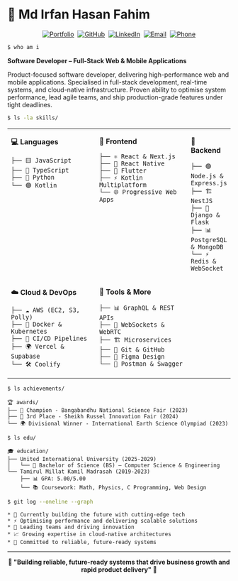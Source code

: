 # 🚀 Md Irfan Hasan Fahim
<div align="center">

[![Portfolio](https://img.shields.io/badge/🌐_Portfolio-ffffff?style=for-the-badge&logo=google-chrome&logoColor=black)](https://irfanhasan.vercel.app) 
[![GitHub](https://img.shields.io/badge/💻_GitHub-ffffff?style=for-the-badge&logo=github&logoColor=black)](https://github.com/mihf05) 
[![LinkedIn](https://img.shields.io/badge/💼_LinkedIn-ffffff?style=for-the-badge&logo=linkedin&logoColor=black)](https://linkedin.com/in/mihf05) 
[![Email](https://img.shields.io/badge/📧_Email-ffffff?style=for-the-badge&logo=gmail&logoColor=black)](mailto:irfanhasan@kanect.live) 
[![Phone](https://img.shields.io/badge/📱_Phone-ffffff?style=for-the-badge&logo=phone&logoColor=black)](tel:+8801341601713)

</div>



```bash
$ who am i
```
**Software Developer – Full-Stack Web & Mobile Applications**

Product-focused software developer, delivering high-performance web and mobile applications. Specialised in full-stack development, real-time systems, and cloud-native infrastructure. Proven ability to optimise system performance, lead agile teams, and ship production-grade features under tight deadlines.


```bash
$ ls -la skills/
```

<div align="center">

<table>
<tr>
<td valign="top" width="33%">

**💻 Languages**
```
├── 🟨 JavaScript
├── 🔵 TypeScript  
├── 🐍 Python
└── 🟣 Kotlin
```

</td>
<td valign="top" width="33%">

**🎨 Frontend**
```
├── ⚛️ React & Next.js
├── 📱 React Native
├── 🎯 Flutter
├── ⚡ Kotlin Multiplatform
└── 🌐 Progressive Web Apps
```

</td>
<td valign="top" width="33%">

**🚀 Backend**
```
├── 🟢 Node.js & Express.js
├── 🏗️ NestJS
├── 🐍 Django & Flask
├── 📊 PostgreSQL & MongoDB
└── ⚡ Redis & WebSocket
```

</td>
</tr>
<tr>
<td valign="top" width="50%">

**☁️ Cloud & DevOps**
```
├── ☁️ AWS (EC2, S3, Polly)
├── 🚢 Docker & Kubernetes  
├── 🔄 CI/CD Pipelines
├── 🌍 Vercel & Supabase
└── 🛠️ Coolify
```

</td>
<td valign="top" width="50%">

**🔧 Tools & More**
```
├── 📊 GraphQL & REST APIs
├── 🔌 WebSockets & WebRTC
├── 🏗️ Microservices
├── 📝 Git & GitHub
├── 🎨 Figma Design
└── 📡 Postman & Swagger
```

</td>
</tr>
</table>

</div>


```bash
$ ls achievements/
```

```
🏆 awards/
├── 🥇 Champion - Bangabandhu National Science Fair (2023)
├── 🥉 3rd Place - Sheikh Russel Innovation Fair (2024)
└── 🌍 Divisional Winner - International Earth Science Olympiad (2023)
```
```bash
$ ls edu/
```
```
🎓 education/
├── United International University (2025-2029)
│   └── 🎯 Bachelor of Science (BS) – Computer Science & Engineering
└── Tamirul Millat Kamil Madrasah (2019-2023)
    ├── 📊 GPA: 5.00/5.00
    └── 📚 Coursework: Math, Physics, C Programming, Web Design

```

```bash
$ git log --oneline --graph
```

```
* 🚀 Currently building the future with cutting-edge tech
* ⚡ Optimising performance and delivering scalable solutions  
* 🌟 Leading teams and driving innovation
* 📈 Growing expertise in cloud-native architectures
* 🎯 Committed to reliable, future-ready systems
```

---

<div align="center">

**💫 "Building reliable, future-ready systems that drive business growth and rapid product delivery" 💫**

</div>
